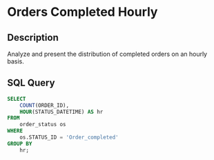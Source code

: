 # Orders Completed Hourly

## Description

Analyze and present the distribution of completed orders on an hourly basis.

## SQL Query

```sql
SELECT 
    COUNT(ORDER_ID), 
    HOUR(STATUS_DATETIME) AS hr
FROM 
    order_status os
WHERE 
    os.STATUS_ID = 'Order_completed'
GROUP BY 
    hr;
